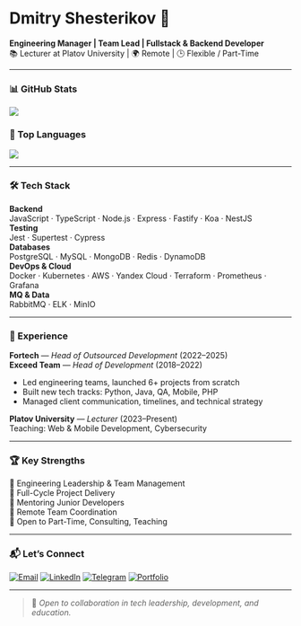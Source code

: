 # Dmitry Shesterikov 💼  
**Engineering Manager | Team Lead | Fullstack & Backend Developer**  
📚 Lecturer at Platov University | 🌍 Remote | 🕒 Flexible / Part-Time  

---

### 📊 GitHub Stats
![](https://github-readme-stats.vercel.app/api?username=shesterikov&show_icons=true&theme=radical&hide_border=true)

### 🧩 Top Languages
![](https://github-readme-stats.vercel.app/api/top-langs/?username=shesterikov&layout=compact&theme=radical&hide_border=true)

---

### 🛠️ Tech Stack
**Backend**  
JavaScript · TypeScript · Node.js · Express · Fastify · Koa · NestJS  
**Testing**  
Jest · Supertest · Cypress  
**Databases**  
PostgreSQL · MySQL · MongoDB · Redis · DynamoDB  
**DevOps & Cloud**  
Docker · Kubernetes · AWS · Yandex Cloud · Terraform · Prometheus · Grafana  
**MQ & Data**  
RabbitMQ · ELK · MinIO  

---

### 💼 Experience
**Fortech** — *Head of Outsourced Development* (2022–2025)  
**Exceed Team** — *Head of Development* (2018–2022)  
- Led engineering teams, launched 6+ projects from scratch  
- Built new tech tracks: Python, Java, QA, Mobile, PHP  
- Managed client communication, timelines, and technical strategy  

**Platov University** — *Lecturer* (2023–Present)  
Teaching: Web & Mobile Development, Cybersecurity  

---

### 🏆 Key Strengths
🔹 Engineering Leadership & Team Management  
🔹 Full-Cycle Project Delivery  
🔹 Mentoring Junior Developers  
🔹 Remote Team Coordination  
🔹 Open to Part-Time, Consulting, Teaching  

---

### 📬 Let’s Connect
[![Email](https://img.shields.io/badge/Email-D14836?style=for-the-badge&logo=gmail&logoColor=white)](mailto:me@dmitrium.com)
[![LinkedIn](https://img.shields.io/badge/LinkedIn-0077B5?style=for-the-badge&logo=linkedin&logoColor=white)](https://linkedin.com/in/dmitrium)
[![Telegram](https://img.shields.io/badge/Telegram-2CA5E0?style=for-the-badge&logo=telegram&logoColor=white)](https://t.me/ddmitriumm)
[![Portfolio](https://img.shields.io/badge/Portfolio-FF5722?style=for-the-badge&logo=firefox&logoColor=white)](https://cv.dmitrium.com)

---

> 🌱 *Open to collaboration in tech leadership, development, and education.*
